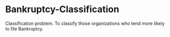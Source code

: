 # Bankruptcy-Classification
Classification problem. To classify those organizations who tend more likely to file Bankruptcy.

